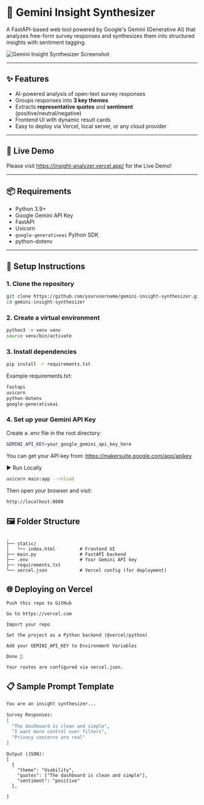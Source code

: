 # 🧠 Gemini Insight Synthesizer

A FastAPI-based web tool powered by Google's Gemini (Generative AI) that analyzes free-form survey responses and synthesizes them into structured insights with sentiment tagging.

![Gemini Insight Synthesizer Screenshot](https://img.shields.io/badge/Powered%20By-Google%20Gemini-blue?logo=google)

---

## ✨ Features

- AI-powered analysis of open-text survey responses  
- Groups responses into **3 key themes**  
- Extracts **representative quotes** and **sentiment** (positive/neutral/negative)  
- Frontend UI with dynamic result cards  
- Easy to deploy via Vercel, local server, or any cloud provider

---

## 🚀 Live Demo

Please visit https://insight-analyzer.vercel.app/ for the Live Demo!

---

## 📦 Requirements

- Python 3.9+
- Google Gemini API Key
- FastAPI
- Uvicorn
- `google-generativeai` Python SDK
- python-dotenv

---

## 🔧 Setup Instructions

### 1. Clone the repository

```bash
git clone https://github.com/yourusername/gemini-insight-synthesizer.git
cd gemini-insight-synthesizer
```
### 2. Create a virtual environment

```bash
python3 -m venv venv
source venv/bin/activate
```
### 3. Install dependencies

```bash
pip install -r requirements.txt
```
Example requirements.txt:

```bash
fastapi
uvicorn
python-dotenv
google-generativeai
```

### 4. Set up your Gemini API Key

Create a .env file in the root directory:
```bash
GEMINI_API_KEY=your_google_gemini_api_key_here
```

You can get your API key from: https://makersuite.google.com/app/apikey

▶️ Run Locally
```bash
uvicorn main:app --reload
```
Then open your browser and visit:
```bash
http://localhost:8000
```

## 🖼️ Folder Structure

```text
.
├── static/
│   └── index.html         # Frontend UI
├── main.py                # FastAPI backend
├── .env                   # Your Gemini API key
├── requirements.txt
└── vercel.json            # Vercel config (for deployment)
```

## 🌐 Deploying on Vercel


    Push this repo to GitHub

    Go to https://vercel.com

    Import your repo

    Set the project as a Python backend (@vercel/python)

    Add your GEMINI_API_KEY to Environment Variables

    Done 🎉

    Your routes are configured via vercel.json.


## 📋 Sample Prompt Template

```bash
You are an insight synthesizer...

Survey Responses:
[
  "The dashboard is clean and simple",
  "I want more control over filters",
  "Privacy concerns are real"
]
```
```
Output (JSON):
[
  {
    "theme": "Usability",
    "quotes": ["The dashboard is clean and simple"],
    "sentiment": "positive"
  },
 
]
```
